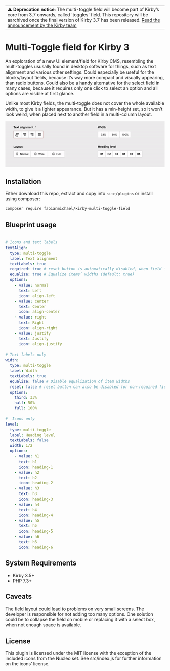 <table><tr><td><strong>⚠️ Deprecation notice:</strong> The multi-toggle field will become part of Kirby’s core from 3.7 onwards, called `toggles` field. This repository will be aarchived once the final version of Kirby 3.7 has been released. <a href="https://github.com/getkirby/kirby/releases/tag/3.7.0-rc.1">Read the announcement by the Kirby team</a></table>

# Multi-Toggle field for Kirby 3

An exploration of a new UI element/field for Kirby CMS, resembling the multi-toggles ususally found in desktop software for things, such as text alignment and various other settings. Could especially be useful for the blocks/layout fields, because it’s way more compact and visually appearing, than radio buttons. Could also be a handy alternative for the select field in many cases, because it requires only one click to select an option and all options are visible at first glance.

Unlike most Kirby fields, the multi-toggle does not cover the whole available width, to give it a lighter appearance. But it has a min-height set, so it won’t look weird, when placed next to another field in a multi-column layout.

![Field preview](preview.gif)

## Installation

Either download this repo, extract and copy into `site/plugins` or install using composer:

```bash
composer require fabianmichael/kirby-multi-toggle-field
```

## Blueprint usage

```yaml

# Icons and text labels
textAlign:
  type: multi-toggle
  label: Text alignment
  textLabels: true
  required: true # reset button is automatically disabled, when field is required
  equalize: true # Equalize items’ widths (default: true)
  options:
    - value: normal
      text: Left
      icon: align-left
    - value: center
      text: Center
      icon: align-center
    - value: right
      text: Right
      icon: align-right
    - value: justify
      text: Justify
      icon: align-justify

# Text labels only
width:
  type: multi-toggle
  label: Width
  textLabels: true
  equalize: false # Disable equalization of item widths
  reset: false # reset button can also be disabled for non-required fields.
  options:
    third: 33%
    half: 50%
    full: 100%

#  Icons only
level:
  type: multi-toggle
  label: Heading level
  textLabels: false
  width: 1/2
  options:
    - value: h1
      text: h1
      icon: heading-1
    - value: h2
      text: h2
      icon: heading-2
    - value: h3
      text: h3
      icon: heading-3
    - value: h4
      text: h4
      icon: heading-4
    - value: h5
      text: h5
      icon: heading-5
    - value: h6
      text: h6
      icon: heading-6
```

## System Requirements

- Kirby 3.5+
- PHP 7.3+

## Caveats

The field layout could lead to problems on very small screens. The developer is responsible for not adding too many options. One solution could be to collapse the field on mobile or replacing it with a select box, when not enough space is available.

## License

This plugin is licensed under the MIT license with the exception of the included icons from the Nucleo set. See src/index.js for further information on the icons’ license.
